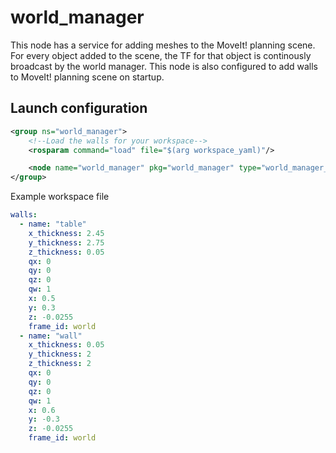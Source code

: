 # world_manager

This node has a service for adding meshes to the MoveIt! planning scene.  For every object added to the scene, the TF for that object is continously broadcast by the world manager.  This node is also configured to add walls to MoveIt! planning scene on startup. 

## Launch configuration
```xml
<group ns="world_manager">
    <!--Load the walls for your workspace-->
    <rosparam command="load" file="$(arg workspace_yaml)"/>

    <node name="world_manager" pkg="world_manager" type="world_manager_server.py" output="screen"/>
</group>
```

Example workspace file
```yaml
walls:
  - name: "table"
    x_thickness: 2.45
    y_thickness: 2.75
    z_thickness: 0.05
    qx: 0
    qy: 0
    qz: 0
    qw: 1
    x: 0.5
    y: 0.3
    z: -0.0255
    frame_id: world
  - name: "wall"
    x_thickness: 0.05
    y_thickness: 2
    z_thickness: 2
    qx: 0
    qy: 0
    qz: 0
    qw: 1
    x: 0.6
    y: -0.3
    z: -0.0255
    frame_id: world
```
